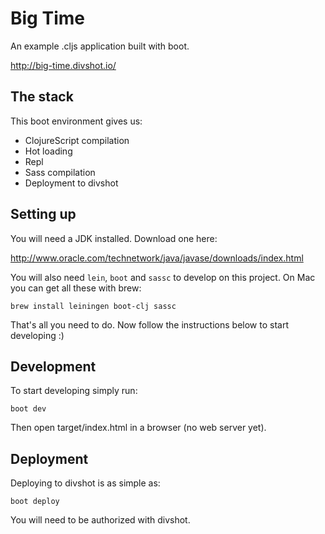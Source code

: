 # Big Time

An example .cljs application built with boot.

http://big-time.divshot.io/

## The stack

This boot environment gives us:

 - ClojureScript compilation
 - Hot loading
 - Repl
 - Sass compilation
 - Deployment to divshot

## Setting up

You will need a JDK installed. Download one here:

http://www.oracle.com/technetwork/java/javase/downloads/index.html

You will also need `lein`, `boot` and `sassc` to develop on this project.
On Mac you can get all these with brew:

```
brew install leiningen boot-clj sassc
```

That's all you need to do. Now follow the instructions below to start
developing :)

## Development

To start developing simply run:

```
boot dev
```

Then open target/index.html in a browser (no web server yet).

## Deployment

Deploying to divshot is as simple as:

```
boot deploy
```

You will need to be authorized with divshot.
